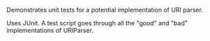 Demonstrates unit tests for a potential implementation of URI parser.

Uses JUnit.
A test script goes through all the "good" and "bad" implementations of URIParser.
